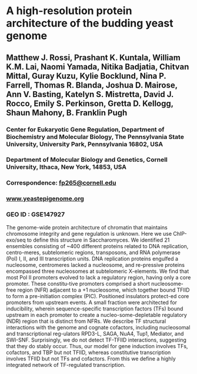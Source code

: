 # A high-resolution protein architecture of the budding yeast genome

## Matthew J. Rossi, Prashant K. Kuntala, William K.M. Lai, Naomi Yamada, Nitika Badjatia, Chitvan Mittal, Guray Kuzu, Kylie Bocklund, Nina P. Farrell, Thomas R. Blanda, Joshua D. Mairose, Ann V. Basting, Katelyn S. Mistretta, David J. Rocco, Emily S. Perkinson, Gretta D. Kellogg, Shaun Mahony, B. Franklin Pugh

### Center for Eukaryotic Gene Regulation, Department of Biochemistry and Molecular Biology, The Pennsylvania State University, University Park, Pennsylvania 16802, USA
### Department of Molecular Biology and Genetics, Cornell University, Ithaca, New York, 14853, USA
### Correspondence: fp265@cornell.edu

### www.yeastepigenome.org
### GEO ID : GSE147927

The genome-wide protein architecture of chromatin that maintains chromosome integrity and gene regulation is unknown. Here we use ChIP-exo/seq to define this structure in Saccharomyces. We identified 21 ensembles consisting of ~400 different proteins related to DNA replication, centro-meres, subtelomeric regions, transposons, and RNA polymerase (Pol) I, II, and III transcription units. DNA replication proteins engulfed a nucleosome, centromeres lacked a nucleosome, and re-pressive proteins encompassed three nucleosomes at subtelomeric X-elements. We find that most Pol II promoters evolved to lack a regulatory region, having only a core promoter. These constitu-tive promoters comprised a short nucleosome-free region (NFR) adjacent to a +1 nucleosome, which together bound TFIID to form a pre-initiation complex (PIC). Positioned insulators protect-ed core promoters from upstream events. A small fraction were architected for inducibility, wherein sequence-specific transcription factors (TFs) bound upstream in each promoter to create a nucleo-some-depletable regulatory (NDR) region that is distinct from NFRs. We describe TF structural interactions with the genome and cognate cofactors, including nucleosomal and transcriptional reg-ulators RPD3-L, SAGA, NuA4, Tup1, Mediator, and SWI-SNF. Surprisingly, we do not detect TF-TFIID interactions, suggesting that they do stably occur. Thus, our model for gene induction involves TFs, cofactors, and TBP but not TFIID, whereas constitutive transcription involves TFIID but not TFs and cofactors. From this we define a highly integrated network of TF-regulated transcription. 
